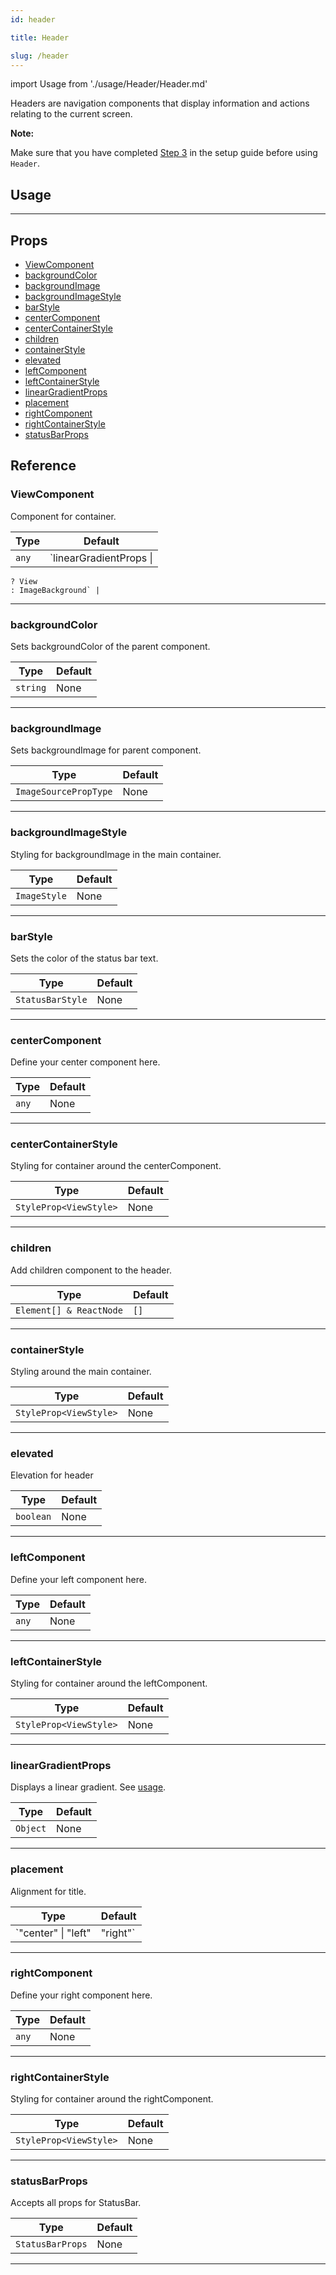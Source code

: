 ```yaml
---
id: header

title: Header

slug: /header
---
```


import Usage from './usage/Header/Header.md'

Headers are navigation components that display information and actions relating to the current screen.

**Note:**

Make sure that you have completed [Step 3](getting_started.md#step-3-setup-react-native-safe-area-context) in the setup guide before using `Header`.

## Usage

<Usage />

---

## Props

- [ViewComponent](#ViewComponent)
- [backgroundColor](#backgroundColor)
- [backgroundImage](#backgroundImage)
- [backgroundImageStyle](#backgroundImageStyle)
- [barStyle](#barStyle)
- [centerComponent](#centerComponent)
- [centerContainerStyle](#centerContainerStyle)
- [children](#children)
- [containerStyle](#containerStyle)
- [elevated](#elevated)
- [leftComponent](#leftComponent)
- [leftContainerStyle](#leftContainerStyle)
- [linearGradientProps](#linearGradientProps)
- [placement](#placement)
- [rightComponent](#rightComponent)
- [rightContainerStyle](#rightContainerStyle)
- [statusBarProps](#statusBarProps)

## Reference

### ViewComponent

Component for container.

| Type  | Default                                   |
| ----- | ----------------------------------------- |
| `any` | `linearGradientProps \|| !backgroundImage |

    ? View
    : ImageBackground` |

---

### backgroundColor

Sets backgroundColor of the parent component.

| Type     | Default |
| -------- | ------- |
| `string` | None    |

---

### backgroundImage

Sets backgroundImage for parent component.

| Type                  | Default |
| --------------------- | ------- |
| `ImageSourcePropType` | None    |

---

### backgroundImageStyle

Styling for backgroundImage in the main container.

| Type         | Default |
| ------------ | ------- |
| `ImageStyle` | None    |

---

### barStyle

Sets the color of the status bar text.

| Type             | Default |
| ---------------- | ------- |
| `StatusBarStyle` | None    |

---

### centerComponent

Define your center component here.

| Type  | Default |
| ----- | ------- |
| `any` | None    |

---

### centerContainerStyle

Styling for container around the centerComponent.

| Type                   | Default |
| ---------------------- | ------- |
| `StyleProp<ViewStyle>` | None    |

---

### children

Add children component to the header.

| Type                    | Default |
| ----------------------- | ------- |
| `Element[] & ReactNode` | `[]`    |

---

### containerStyle

Styling around the main container.

| Type                   | Default |
| ---------------------- | ------- |
| `StyleProp<ViewStyle>` | None    |

---

### elevated

Elevation for header

| Type      | Default |
| --------- | ------- |
| `boolean` | None    |

---

### leftComponent

Define your left component here.

| Type  | Default |
| ----- | ------- |
| `any` | None    |

---

### leftContainerStyle

Styling for container around the leftComponent.

| Type                   | Default |
| ---------------------- | ------- |
| `StyleProp<ViewStyle>` | None    |

---

### linearGradientProps

Displays a linear gradient. See [usage](#lineargradient-usage).

| Type     | Default |
| -------- | ------- |
| `Object` | None    |

---

### placement

Alignment for title.

| Type                           | Default  |
| ------------------------------ | -------- |
| `"center" \| "left" | "right"` | `center` |

---

### rightComponent

Define your right component here.

| Type  | Default |
| ----- | ------- |
| `any` | None    |

---

### rightContainerStyle

Styling for container around the rightComponent.

| Type                   | Default |
| ---------------------- | ------- |
| `StyleProp<ViewStyle>` | None    |

---

### statusBarProps

Accepts all props for StatusBar.

| Type             | Default |
| ---------------- | ------- |
| `StatusBarProps` | None    |

---
